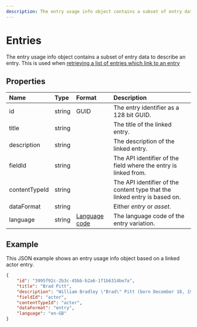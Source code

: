 ```yaml
---
description: The entry usage info object contains a subset of entry data to describe an entry. 
---
```

# Entries

The entry usage info object contains a subset of entry data to describe an entry. This is used when [retrieving a list of entries which link to an entry](/entries/entry-usage.md)

## Properties

| Name | Type | Format | Description |
| :------- | :--- | :----- | :---------- |
| id | string | GUID | The entry identifier as a 128 bit GUID. |
| title | string | | The title of the linked entry. |
| description | string | | The description of the linked entry. |
| fieldId | string | | The API identifier of the field where the entry is linked from. |
| contentTypeId | string | | The API identifier of the content type that the linked entry is based on. |
| dataFormat | string | | Either *entry* or *asset*. |
| language | string | [Language code](/localization.md) | The language code of the entry variation. |


## Example

This JSON example shows an entry usage info object based on a linked actor entry.

```json
{
    "id": "3995f92c-2b3c-45bb-b2a6-1f1b6314be7a",
    "title": "Brad Pitt",
    "description": "William Bradley \"Brad\" Pitt (born December 18, 1963) is an American actor and film producer.",
    "fieldId": "actor",
    "contentTypeId": "actor",
    "dataFormat": "entry",
    "language": "en-GB"
}
```
